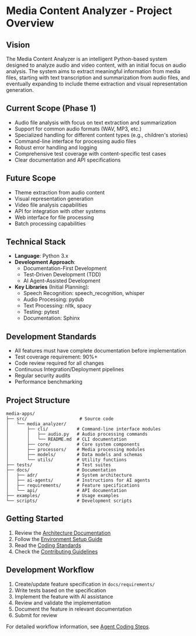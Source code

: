 # Media Content Analyzer - Project Overview

## Vision
The Media Content Analyzer is an intelligent Python-based system designed to analyze audio and video content, with an initial focus on audio analysis. The system aims to extract meaningful information from media files, starting with text transcription and summarization from audio files, and eventually expanding to include theme extraction and visual representation generation.

## Current Scope (Phase 1)
- Audio file analysis with focus on text extraction and summarization
- Support for common audio formats (WAV, MP3, etc.)
- Specialized handling for different content types (e.g., children's stories)
- Command-line interface for processing audio files
- Robust error handling and logging
- Comprehensive test coverage with content-specific test cases
- Clear documentation and API specifications

## Future Scope
- Theme extraction from audio content
- Visual representation generation
- Video file analysis capabilities
- API for integration with other systems
- Web interface for file processing
- Batch processing capabilities

## Technical Stack
- **Language**: Python 3.x
- **Development Approach**:
  - Documentation-First Development
  - Test-Driven Development (TDD)
  - AI Agent-Assisted Development
- **Key Libraries** (Initial Planning):
  - Speech Recognition: speech_recognition, whisper
  - Audio Processing: pydub
  - Text Processing: nltk, spacy
  - Testing: pytest
  - Documentation: Sphinx

## Development Standards
- All features must have complete documentation before implementation
- Test coverage requirement: 90%+
- Code review required for all changes
- Continuous Integration/Deployment pipelines
- Regular security audits
- Performance benchmarking

## Project Structure
```
media-apps/
├── src/                    # Source code
│   └── media_analyzer/
│       ├── cli/           # Command-line interface modules
│       │   ├── audio.py   # Audio processing commands
│       │   └── README.md  # CLI documentation
│       ├── core/          # Core system components
│       ├── processors/    # Media processing modules
│       ├── models/        # Data models and schemas
│       └── utils/         # Utility functions
├── tests/                 # Test suites
├── docs/                  # Documentation
│   ├── adr/               # System architecture
│   ├── ai-agents/         # Instructions for AI agents
│   ├── requirements/      # Feature specifications
│   └── api/               # API documentation
├── examples/              # Usage examples
└── scripts/               # Development scripts
```

## Getting Started
1. Review the [Architecture Documentation](docs/architecture.md)
2. Follow the [Environment Setup Guide](environment-setup.md)
3. Read the [Coding Standards](coding-standards.md)
4. Check the [Contributing Guidelines](contributing.md)

## Development Workflow
1. Create/update feature specification in `docs/requirements/`
2. Write tests based on the specification
3. Implement the feature with AI assistance
4. Review and validate the implementation
5. Document the feature in relevant documentation
6. Submit for review

For detailed workflow information, see [Agent Coding Steps](docs/Agent-Coding-Steps.md).